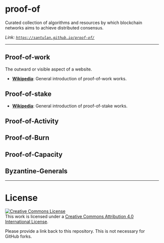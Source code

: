 # proof-of
Curated collection of algorithms and resources by which blockchain networks aims to achieve distributed consensus.

*Link: [`https://santulan.github.io/proof-of/`](https://santulan.github.io/proof-of/)*

------------------

## Proof-of-work
The outward or visible aspect of a website.

+ **[Wikipedia](https://en.wikipedia.org/wiki/Proof-of-work_system)**: General introduction of proof-of-work works.

## Proof-of-stake

+ **[Wikipedia](https://en.wikipedia.org/wiki/Proof-of-stake)**: General introduction of proof-of-stake works.


## Proof-of-Activity


## Proof-of-Burn


## Proof-of-Capacity


## Byzantine-Generals


---------------------------------------------------------

# License

<a rel="license" href="http://creativecommons.org/licenses/by/4.0/"><img alt="Creative Commons License" style="border-width:0" src="https://i.creativecommons.org/l/by/4.0/88x31.png" /></a><br />This work is licensed under a <a rel="license" href="http://creativecommons.org/licenses/by/4.0/">Creative Commons Attribution 4.0 International License</a>.

Please provide a link back to this repository. This is not necessary for GitHub forks.
